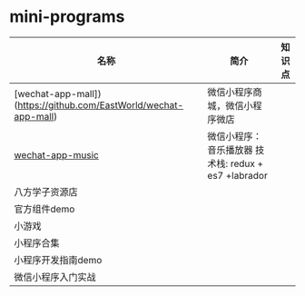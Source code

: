 # mini-programs


| 名称 | 简介 | 知识点 |
| ---- | ---- | ---- |
| [wechat-app-mall])(https://github.com/EastWorld/wechat-app-mall) | 微信小程序商城，微信小程序微店 |   |
| [wechat-app-music](https://github.com/eyasliu/wechat-app-music) | 微信小程序：音乐播放器 技术栈: redux + es7 +labrador |  |
| 八方学子资源店 |  |  |
| 官方组件demo |  |  |
| 小游戏 |  |  |
| 小程序合集 |  |  |
| 小程序开发指南demo |  |  |
| 微信小程序入门实战 |  |  |
